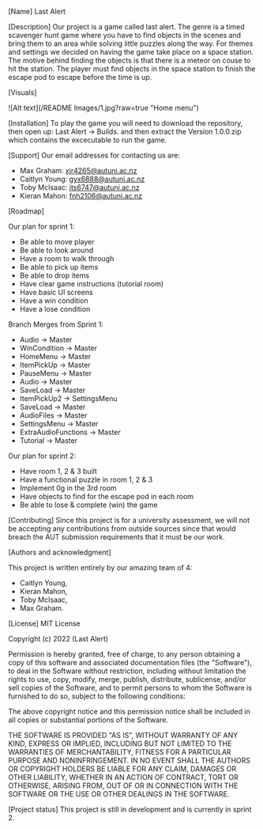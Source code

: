 [Name]
Last Alert

[Description]
Our project is a game called last alert. The genre is a timed scavenger hunt game where you have to find objects in the scenes and bring them to an area while solving little puzzles along the way. For themes and settings we decided on having the game take place on a space station. The motive behind finding the objects is that there is a meteor on couse to hit the station. The player must find objects in the space station to finish the escape pod to escape before the time is up.

[Visuals]

![Alt text](/README Images/1.jpg?raw=true "Home menu")

[Installation]
To play the game you will need to download the repository, then open up: Last Alert -> Builds. and then extract the Version 1.0.0.zip which contains the excecutable to run the game.

[Support]
Our email addresses for contacting us are:
- Max Graham: xjr4265@autuni.ac.nz
- Caitlyn Young: gyx6888@autuni.ac.nz
- Toby McIsaac: jts6747@autuni.ac.nz
- Kieran Mahon: fnh2106@autuni.ac.nz

[Roadmap]

Our plan for sprint 1:
- Be able to move player
- Be able to look around
- Have a room to walk through
- Be able to pick up items
- Be able to drop items
- Have clear game instructions (tutorial room)
- Have basic UI screens
- Have a win condition
- Have a lose condition

Branch Merges from Sprint 1:
- Audio -> Master
- WinCondition -> Master
- HomeMenu -> Master
- ItemPickUp -> Master
- PauseMenu -> Master
- Audio -> Master
- SaveLoad -> Master
- ItemPickUp2 -> SettingsMenu
- SaveLoad -> Master
- AudioFiles -> Master
- SettingsMenu -> Master
- ExtraAudioFunctions -> Master
- Tutorial -> Master

Our plan for sprint 2:
- Have room 1, 2 & 3 built
- Have a functional puzzle in room 1, 2 & 3
- Implement 0g in the 3rd room
- Have objects to find for the escape pod in each room
- Be able to lose & complete (win) the game


[Contributing]
Since this project is for a university assessment, we will not be accepting any contributions from outside sources since that would breach the AUT submission requirements that it must be our work.

[Authors and acknowledgment]

This project is written entirely by our amazing team of 4:
- Caitlyn Young,
- Kieran Mahon,
- Toby McIsaac,
- Max Graham.

[License]
MIT License

Copyright (c) 2022 (Last Alert)

Permission is hereby granted, free of charge, to any person obtaining a copy
of this software and associated documentation files (the "Software"), to deal
in the Software without restriction, including without limitation the rights
to use, copy, modify, merge, publish, distribute, sublicense, and/or sell
copies of the Software, and to permit persons to whom the Software is
furnished to do so, subject to the following conditions:

The above copyright notice and this permission notice shall be included in all
copies or substantial portions of the Software.

THE SOFTWARE IS PROVIDED "AS IS", WITHOUT WARRANTY OF ANY KIND, EXPRESS OR
IMPLIED, INCLUDING BUT NOT LIMITED TO THE WARRANTIES OF MERCHANTABILITY,
FITNESS FOR A PARTICULAR PURPOSE AND NONINFRINGEMENT. IN NO EVENT SHALL THE
AUTHORS OR COPYRIGHT HOLDERS BE LIABLE FOR ANY CLAIM, DAMAGES OR OTHER
LIABILITY, WHETHER IN AN ACTION OF CONTRACT, TORT OR OTHERWISE, ARISING FROM,
OUT OF OR IN CONNECTION WITH THE SOFTWARE OR THE USE OR OTHER DEALINGS IN THE
SOFTWARE.

[Project status]
This project is still in development and is currently in sprint 2.
